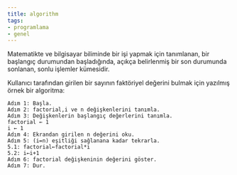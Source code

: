 ```yaml
---
title: algorithm
tags:
- programlama
- genel
---
```


Matematikte ve bilgisayar biliminde bir işi yapmak için tanımlanan, bir başlangıç durumundan başladığında, açıkça belirlenmiş bir son durumunda sonlanan, sonlu işlemler kümesidir.

Kullanıcı tarafından girilen bir sayının faktöriyel değerini bulmak için yazılmış örnek bir algoritma:

```
Adım 1: Başla.
Adım 2: factorial,i ve n değişkenlerini tanımla.
Adım 3: Değişkenlerin başlangıç değerlerini tanımla.
factorial ← 1
i ← 1
Adım 4: Ekrandan girilen n değerini oku.
Adım 5: (i=n) eşitliği sağlanana kadar tekrarla.
5.1: factorial←factorial*i
5.2: i←i+1
Adım 6: factorial değişkeninin değerini göster.
Adım 7: Dur.
```
